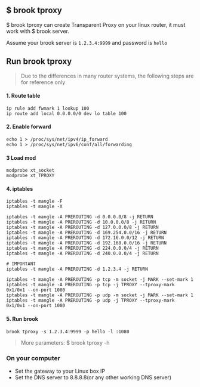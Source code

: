 ## $ brook tproxy

$ brook tproxy can create Transparent Proxy on your linux router, it must work with $ brook server.

Assume your brook server is `1.2.3.4:9999` and password is `hello`

## Run brook tproxy

> Due to the differences in many router systems, the following steps are for reference only

#### 1. Route table

```
ip rule add fwmark 1 lookup 100
ip route add local 0.0.0.0/0 dev lo table 100
```

#### 2. Enable forward

```
echo 1 > /proc/sys/net/ipv4/ip_forward
echo 1 > /proc/sys/net/ipv6/conf/all/forwarding
```

#### 3 Load mod

```
modprobe xt_socket
modprobe xt_TPROXY
```

#### 4. iptables

```
iptables -t mangle -F
iptables -t mangle -X

iptables -t mangle -A PREROUTING -d 0.0.0.0/8 -j RETURN
iptables -t mangle -A PREROUTING -d 10.0.0.0/8 -j RETURN
iptables -t mangle -A PREROUTING -d 127.0.0.0/8 -j RETURN
iptables -t mangle -A PREROUTING -d 169.254.0.0/16 -j RETURN
iptables -t mangle -A PREROUTING -d 172.16.0.0/12 -j RETURN
iptables -t mangle -A PREROUTING -d 192.168.0.0/16 -j RETURN
iptables -t mangle -A PREROUTING -d 224.0.0.0/4 -j RETURN
iptables -t mangle -A PREROUTING -d 240.0.0.0/4 -j RETURN

# IMPORTANT
iptables -t mangle -A PREROUTING -d 1.2.3.4 -j RETURN

iptables -t mangle -A PREROUTING -p tcp -m socket -j MARK --set-mark 1
iptables -t mangle -A PREROUTING -p tcp -j TPROXY --tproxy-mark 0x1/0x1 --on-port 1080
iptables -t mangle -A PREROUTING -p udp -m socket -j MARK --set-mark 1
iptables -t mangle -A PREROUTING -p udp -j TPROXY --tproxy-mark 0x1/0x1 --on-port 1080
```

#### 5. Run brook

```
brook tproxy -s 1.2.3.4:9999 -p hello -l :1080
```

> More parameters: $ brook tproxy -h

### On your computer

* Set the gateway to your Linux box IP
* Set the DNS server to 8.8.8.8(or any other working DNS server)
